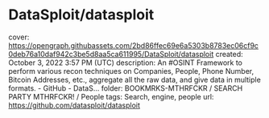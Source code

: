 # DataSploit/datasploit

cover: https://opengraph.githubassets.com/2bd86ffec69e6a5303b8783ec06cf9c0deb76a10daf942c3be5d8aa5ca611995/DataSploit/datasploit
created: October 3, 2022 3:57 PM (UTC)
description: An #OSINT Framework to perform various recon techniques on Companies, People, Phone Number, Bitcoin Addresses, etc., aggregate all the raw data, and give data in multiple formats. - GitHub - DataS...
folder: BOOKMRKS-MTHRFCKR / SEARCH PARTY MTHRFCKR! / People
tags: Search, engine, people
url: https://github.com/datasploit/datasploit